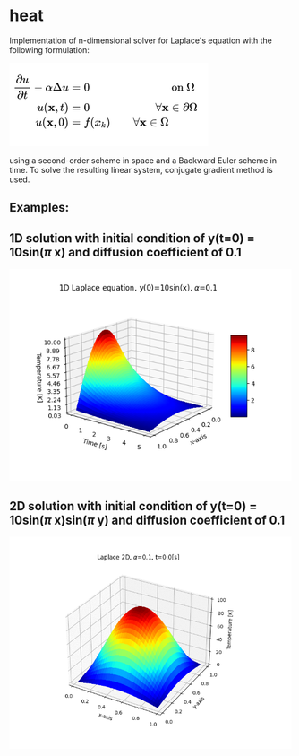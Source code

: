 # heat

Implementation of n-dimensional solver for Laplace's equation with the following formulation:

![Formulation](img/eq.png)

using a second-order scheme in space and a Backward Euler scheme in time. To solve the resulting linear system,
conjugate gradient method is used.

## Examples:

## 1D solution with initial condition of y(t=0) = 10sin($\pi$ x) and diffusion coefficient of 0.1

![Formulation](img/sin.png)

## 2D solution with initial condition of y(t=0) = 10sin($\pi$ x)sin($\pi$ y) and diffusion coefficient of 0.1

![Alt Text](img/Laplace2D.gif)

